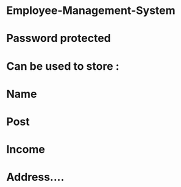 # Employee-Management-System
# Password protected
# Can be used to store :
# Name 
# Post
# Income
# Address....
